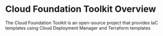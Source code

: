 # Cloud Foundation Toolkit Overview

The Cloud Foundation Toolkit is an open-source project that provides IaC templates using Cloud Deployment Manager and Terraform templates
